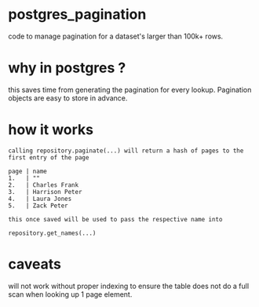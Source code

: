 # postgres_pagination

code to manage pagination for a dataset's larger than 100k+ rows. 

# why in postgres ?

this saves time from generating the pagination for every lookup. Pagination objects are easy to store in advance.

# how it works

	calling repository.paginate(...) will return a hash of pages to the first entry of the page

	page | name
    1.   | ""
    2.   | Charles Frank
    3.   | Harrison Peter
    4.   | Laura Jones
    5.   | Zack Peter

    this once saved will be used to pass the respective name into 

    repository.get_names(...)


# caveats

will not work without proper indexing to ensure the table does not do a full scan when looking up 1 page element.

